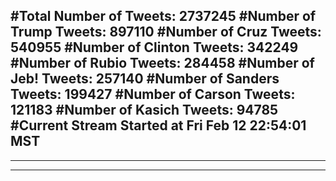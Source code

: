 #Total Number of Tweets: 2737245 
#Number of Trump Tweets: 897110
#Number of Cruz Tweets: 540955
#Number of Clinton Tweets: 342249
#Number of Rubio Tweets: 284458
#Number of Jeb! Tweets: 257140
#Number of Sanders Tweets: 199427
#Number of Carson Tweets: 121183
#Number of Kasich Tweets: 94785
#Current Stream Started at Fri Feb 12 22:54:01 MST
---
---
---
